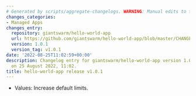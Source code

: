 ```yaml
---
# Generated by scripts/aggregate-changelogs. WARNING: Manual edits to this files will be overwritten.
changes_categories:
- Managed Apps
changes_entry:
  repository: giantswarm/hello-world-app
  url: https://github.com/giantswarm/hello-world-app/blob/master/CHANGELOG.md#101---2022-08-25
  version: 1.0.1
  version_tag: v1.0.1
date: '2022-08-25T11:02:59+00:00'
description: Changelog entry for giantswarm/hello-world-app version 1.0.1, published
  on 25 August 2022, 11:02.
title: hello-world-app release v1.0.1
---
```


- Values: Increase default limits.

